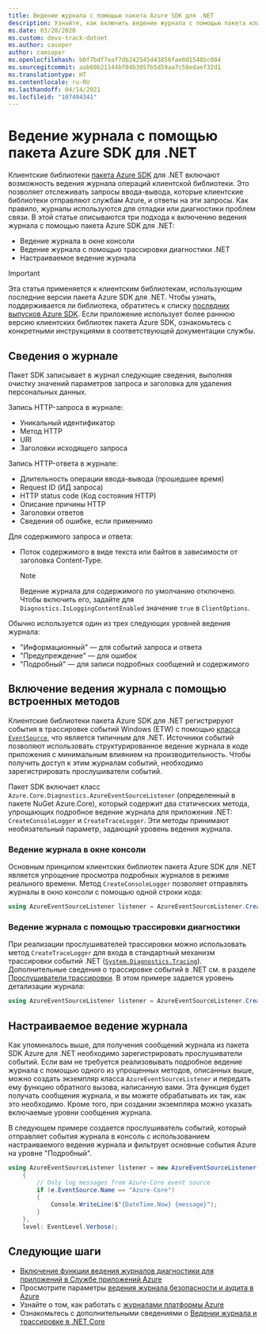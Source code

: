 ```yaml
---
title: Ведение журнала с помощью пакета Azure SDK для .NET
description: Узнайте, как включить ведение журнала с помощью пакета клиентских библиотек Azure SDK для .NET
ms.date: 03/20/2020
ms.custom: devx-track-dotnet
ms.author: casoper
author: camsoper
ms.openlocfilehash: b0f7bdf7eaf7db242545d43856fae8d1548bc004
ms.sourcegitcommit: aab60b21144bf04b3057b5d59aa7c58edaef32d1
ms.translationtype: HT
ms.contentlocale: ru-RU
ms.lasthandoff: 04/14/2021
ms.locfileid: "107494341"
---
```

# <a name="logging-with-the-azure-sdk-for-net"></a>Ведение журнала с помощью пакета Azure SDK для .NET

Клиентские библиотеки [пакета Azure SDK](https://azure.microsoft.com/downloads/) для .NET включают возможность ведения журнала операций клиентской библиотеки. Это позволяет отслеживать запросы ввода-вывода, которые клиентские библиотеки отправляют службам Azure, и ответы на эти запросы. Как правило, журналы используются для отладки или диагностики проблем связи. В этой статье описываются три подхода к включению ведения журнала с помощью пакета Azure SDK для .NET:

- Ведение журнала в окне консоли
- Ведение журнала с помощью трассировки диагностики .NET
- Настраиваемое ведение журнала

> [!IMPORTANT]
> Эта статья применяется к клиентским библиотекам, использующим последние версии пакета Azure SDK для .NET. Чтобы узнать, поддерживается ли библиотека, обратитесь к списку [последних выпусков Azure SDK](https://azure.github.io/azure-sdk/releases/latest/index.html). Если приложение использует более раннюю версию клиентских библиотек пакета Azure SDK, ознакомьтесь с конкретными инструкциями в соответствующей документации службы.

## <a name="log-information"></a>Сведения о журнале

Пакет SDK записывает в журнал следующие сведения, выполняя очистку значений параметров запроса и заголовка для удаления персональных данных.

Запись HTTP-запроса в журнале:

- Уникальный идентификатор
- Метод HTTP
- URI
- Заголовки исходящего запроса

Запись HTTP-ответа в журнале:

- Длительность операции ввода-вывода (прошедшее время)
- Request ID (ИД запроса)
- HTTP status code (Код состояния HTTP)
- Описание причины HTTP
- Заголовки ответов
- Сведения об ошибке, если применимо

Для содержимого запроса и ответа:

- Поток содержимого в виде текста или байтов в зависимости от заголовка Content-Type.
     > [!NOTE]
     > Ведение журнала для содержимого по умолчанию отключено. Чтобы включить его, задайте для `Diagnostics.IsLoggingContentEnabled` значение `true` в `ClientOptions`.

Обычно используется один из трех следующих уровней ведения журнала:

- "Информационный" — для событий запроса и ответа
- "Предупреждение" — для ошибок
- "Подробный" — для записи подробных сообщений и содержимого

## <a name="enable-logging-with-built-in-methods"></a>Включение ведения журнала с помощью встроенных методов

Клиентские библиотеки пакета Azure SDK для .NET регистрируют события в трассировке событий Windows (ETW) с помощью [класса `EventSource`](/dotnet/api/system.diagnostics.tracing.eventsource), что является типичным для .NET. Источники событий позволяют использовать структурированное ведение журнала в коде приложения с минимальным влиянием на производительность. Чтобы получить доступ к этим журналам событий, необходимо зарегистрировать прослушиватели событий.

Пакет SDK включает класс `Azure.Core.Diagnostics.AzureEventSourceListener` (определенный в пакете NuGet Azure.Core), который содержит два статических метода, упрощающих подробное ведение журнала для приложения .NET: `CreateConsoleLogger` и `CreateTraceLogger`. Эти методы принимают необязательный параметр, задающий уровень ведения журнала.

### <a name="log-to-the-console-window"></a>Ведение журнала в окне консоли

Основным принципом клиентских библиотек пакета Azure SDK для .NET является упрощение просмотра подробных журналов в режиме реального времени. Метод `CreateConsoleLogger` позволяет отправлять журналы в окно консоли с помощью одной строки кода:

```csharp
using AzureEventSourceListener listener = AzureEventSourceListener.CreateConsoleLogger();
```

### <a name="log-to-diagnostic-traces"></a>Ведение журнала с помощью трассировки диагностики

При реализации прослушивателей трассировки можно использовать метод `CreateTraceLogger` для входа в стандартный механизм трассировки событий .NET ([`System.Diagnostics.Tracing`](/dotnet/api/system.diagnostics.tracing)). Дополнительные сведения о трассировке событий в .NET см. в разделе [Прослушиватели трассировки](../framework/debug-trace-profile/trace-listeners.md). В этом примере задается уровень детализации журнала:

```csharp
using AzureEventSourceListener listener = AzureEventSourceListener.CreateTraceLogger(EventLevel.Verbose);
```

## <a name="configure-custom-logging"></a>Настраиваемое ведение журнала

Как упоминалось выше, для получения сообщений журнала из пакета SDK Azure для .NET необходимо зарегистрировать прослушиватели событий. Если вам не требуется реализовывать подробное ведение журнала с помощью одного из упрощенных методов, описанных выше, можно создать экземпляр класса `AzureEventSourceListener` и передать ему функцию обратного вызова, написанную вами. Эта функция будет получать сообщения журнала, и вы можете обрабатывать их так, как это необходимо. Кроме того, при создании экземпляра можно указать включаемые уровни сообщения журнала.

В следующем примере создается прослушиватель событий, который отправляет события журнала в консоль с использованием настраиваемого ведения журнала и фильтрует основные события Azure на уровне "Подробный".

```csharp
using AzureEventSourceListener listener = new AzureEventSourceListener((e, message) =>
    {
        // Only log messages from Azure-Core event source
        if (e.EventSource.Name == "Azure-Core")
        {
            Console.WriteLine($"{DateTime.Now} {message}");
        }
    },
    level: EventLevel.Verbose);
```

## <a name="next-steps"></a>Следующие шаги

- [Включение функции ведения журналов диагностики для приложений в Службе приложений Azure](/azure/app-service/troubleshoot-diagnostic-logs)
- Просмотрите параметры [ведения журнала безопасности и аудита в Azure](/azure/security/fundamentals/log-audit)
- Узнайте о том, как работать с [журналами платформы Azure](/azure/azure-monitor/platform/platform-logs-overview)
- Ознакомьтесь с дополнительными сведениями о [Ведении журнала и трассировке в .NET Core](../core/diagnostics/logging-tracing.md)
